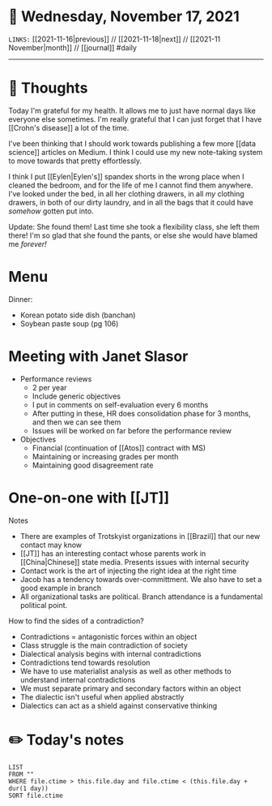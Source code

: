 # 📅 Wednesday, November 17, 2021
`LINKS:` [[2021-11-16|previous]] // [[2021-11-18|next]] // [[2021-11 November|month]] // [[journal]] 
#daily

---
# 💭 Thoughts
Today I'm grateful for my health. It allows me to just have normal days like everyone else sometimes. I'm really grateful that I can just forget that I have [[Crohn's disease]] a lot of the time. 

I've been thinking that I should work towards publishing a few more [[data science]] articles on Medium. I think I could use my new note-taking system to move towards that pretty effortlessly. 

I think I put [[Eylen|Eylen's]] spandex shorts in the wrong place when I cleaned the bedroom, and for the life of me I cannot find them anywhere. I've looked under the bed, in all her clothing drawers, in all *my* clothing drawers, in both of our dirty laundry, and in all the bags that it could have *somehow* gotten put into. 

Update: She found them! Last time she took a flexibility class, she left them there! I'm so glad that she found the pants, or else she would have blamed me *forever!* 

# Menu
Dinner:
- Korean potato side dish (banchan)
-  Soybean paste soup (pg 106)

# Meeting with Janet Slasor
- Performance reviews
	- 2 per year
	- Include generic objectives
	- I put in comments on self-evaluation every 6 months
	- After putting in these, HR does consolidation phase for 3 months, and then we can see them
	- Issues will be worked on far before the performance review
- Objectives
	- Financial (continuation of [[Atos]] contract with MS)
	- Maintaining or increasing grades per month
	- Maintaining good disagreement rate

# One-on-one with [[JT]]
Notes
- There are examples of Trotskyist organizations in [[Brazil]] that our new contact may know
- [[JT]] has an interesting contact whose parents work in [[China|Chinese]] state media. Presents issues with internal security
- Contact work is the art of injecting the right idea at the right time
- Jacob has a tendency towards over-committment. We also have to set a good example in branch
- All organizational tasks are political. Branch attendance is a fundamental political point.

How to find the sides of a contradiction?
- Contradictions = antagonistic forces within an object
- Class struggle is the main contradiction of society
- Dialectical analysis begins with internal contradictions
- Contradictions tend towards resolution
- We have to use materialist analysis as well as other methods to understand internal contradictions
- We must separate primary and secondary factors within an object
- The dialectic isn't useful when applied abstractly
- Dialectics can act as a shield against conservative thinking

# ✏️ Today's notes
```dataview
LIST 
FROM ""
WHERE file.ctime > this.file.day and file.ctime < (this.file.day + dur(1 day))
SORT file.ctime
```
